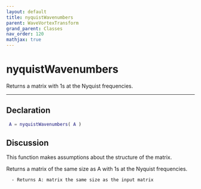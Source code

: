 ```yaml
---
layout: default
title: nyquistWavenumbers
parent: WaveVortexTransform
grand_parent: Classes
nav_order: 120
mathjax: true
---
```


#  nyquistWavenumbers

Returns a matrix with 1s at the Nyquist frequencies.


---

## Declaration
```matlab
 A = nyquistWavenumbers( A )
```
## Discussion

  This function makes assumptions about the structure of the matrix.
 
  Returns a matrix of the same size as A with 1s at the Nyquist
  frequencies.
 
      - Returns A: matrix the same size as the input matrix
